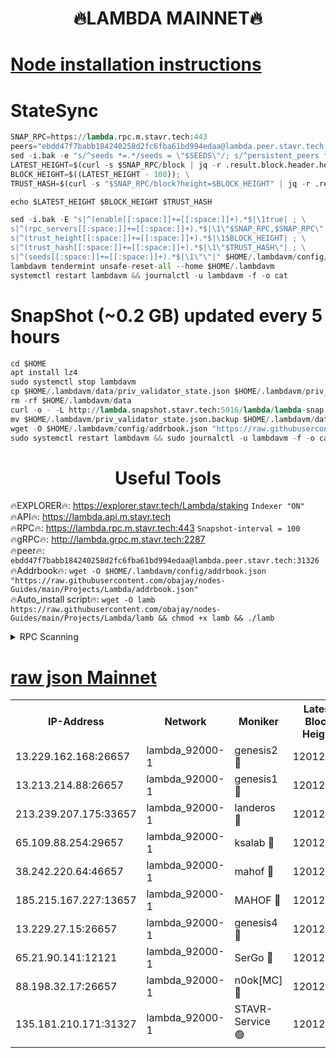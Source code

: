 <h1 align="center"> 🔥LAMBDA MAINNET🔥</h1>


[Node installation instructions](https://github.com/obajay/nodes-Guides/tree/main/Projects/Lambda)
=


# StateSync
```python
SNAP_RPC=https://lambda.rpc.m.stavr.tech:443
peers="ebdd47f7babb184240258d2fc6fba61bd994edaa@lambda.peer.stavr.tech:31326" 
sed -i.bak -e "s/^seeds *=.*/seeds = \"$SEEDS\"/; s/^persistent_peers *=.*/persistent_peers = \"$PEERS\"/" $HOME/.lambdavm/config/config.toml
LATEST_HEIGHT=$(curl -s $SNAP_RPC/block | jq -r .result.block.header.height); \
BLOCK_HEIGHT=$((LATEST_HEIGHT - 100)); \
TRUST_HASH=$(curl -s "$SNAP_RPC/block?height=$BLOCK_HEIGHT" | jq -r .result.block_id.hash)

echo $LATEST_HEIGHT $BLOCK_HEIGHT $TRUST_HASH

sed -i.bak -E "s|^(enable[[:space:]]+=[[:space:]]+).*$|\1true| ; \
s|^(rpc_servers[[:space:]]+=[[:space:]]+).*$|\1\"$SNAP_RPC,$SNAP_RPC\"| ; \
s|^(trust_height[[:space:]]+=[[:space:]]+).*$|\1$BLOCK_HEIGHT| ; \
s|^(trust_hash[[:space:]]+=[[:space:]]+).*$|\1\"$TRUST_HASH\"| ; \
s|^(seeds[[:space:]]+=[[:space:]]+).*$|\1\"\"|" $HOME/.lambdavm/config/config.toml
lambdavm tendermint unsafe-reset-all --home $HOME/.lambdavm
systemctl restart lambdavm && journalctl -u lambdavm -f -o cat

```
# SnapShot (~0.2 GB) updated every 5 hours
```python
cd $HOME
apt install lz4
sudo systemctl stop lambdavm
cp $HOME/.lambdavm/data/priv_validator_state.json $HOME/.lambdavm/priv_validator_state.json.backup
rm -rf $HOME/.lambdavm/data
curl -o - -L http://lambda.snapshot.stavr.tech:5016/lambda/lambda-snap.tar.lz4 | lz4 -c -d - | tar -x -C $HOME/.lambdavm --strip-components 2
mv $HOME/.lambdavm/priv_validator_state.json.backup $HOME/.lambdavm/data/priv_validator_state.json
wget -O $HOME/.lambdavm/config/addrbook.json "https://raw.githubusercontent.com/obajay/nodes-Guides/main/Projects/Lambda/addrbook.json"
sudo systemctl restart lambdavm && sudo journalctl -u lambdavm -f -o cat
```
 <h1 align="center"> Useful Tools</h1>

🔥EXPLORER🔥:      https://explorer.stavr.tech/Lambda/staking	        `Indexer "ON"` \
🔥API🔥: 			 		 https://lambda.api.m.stavr.tech \
🔥RPC🔥:           https://lambda.rpc.m.stavr.tech:443	              `Snapshot-interval = 100` \
🔥gRPC🔥:          http://lambda.grpc.m.stavr.tech:2287 \
🔥peer🔥:					 `ebdd47f7babb184240258d2fc6fba61bd994edaa@lambda.peer.stavr.tech:31326` \
🔥Addrbook🔥:    ```wget -O $HOME/.lambdavm/config/addrbook.json "https://raw.githubusercontent.com/obajay/nodes-Guides/main/Projects/Lambda/addrbook.json"``` \
🔥Auto_install script🔥: ```wget -O lamb https://raw.githubusercontent.com/obajay/nodes-Guides/main/Projects/Lambda/lamb && chmod +x lamb && ./lamb```


<details>
<summary>RPC Scanning</summary>

<h2 align="center"> We scan nodes in real time every 4 hours. And we provide the final result of RPC endpoints.
We cannot influence the operation of these nodes in any way. </h2>


```python
If Voting Power is higher than 0 --> then the Node is a validator of the network and may be subject to attack and be a potential threat to the chain.
```
```python
We marked such validators with a red symbol
```

</details>

[raw json Mainnet](https://rpc-check.lambm.stavr.tech/lambm/rpc-lambm-result.json)
=


<table><tr><th>IP-Address</th><th>Network</th><th>Moniker</th><th>Latest Block Height</th><th>Earliest Block Height</th><th>Catching Up</th><th>Tx Index</th><th>Voting Power</th><th>Scan Time</th></tr><tr><td>13.229.162.168:26657</td><td>lambda_92000-1</td><td>genesis2 🔴</td><td>12012035</td><td>1</td><td>False</td><td>on</td><td>15426634</td><td>2024-03-03T15:53:32.194719716UTC</td></tr><tr><td>13.213.214.88:26657</td><td>lambda_92000-1</td><td>genesis1 🔴</td><td>12012037</td><td>1</td><td>False</td><td>on</td><td>737835</td><td>2024-03-03T15:53:36.926041400UTC</td></tr><tr><td>213.239.207.175:33657</td><td>lambda_92000-1</td><td>landeros 🔴</td><td>12012035</td><td>8136001</td><td>False</td><td>off</td><td>1821490</td><td>2024-03-03T15:53:26.883016493UTC</td></tr><tr><td>65.109.88.254:29657</td><td>lambda_92000-1</td><td>ksalab 🔴</td><td>12012037</td><td>8715001</td><td>False</td><td>on</td><td>510465</td><td>2024-03-03T15:53:41.633863205UTC</td></tr><tr><td>38.242.220.64:46657</td><td>lambda_92000-1</td><td>mahof 🔴</td><td>12012038</td><td>10131001</td><td>False</td><td>off</td><td>770350</td><td>2024-03-03T15:53:46.411132404UTC</td></tr><tr><td>185.215.167.227:13657</td><td>lambda_92000-1</td><td>MAHOF 🔴</td><td>12012036</td><td>10134001</td><td>False</td><td>on</td><td>2051510</td><td>2024-03-03T15:53:35.716137522UTC</td></tr><tr><td>13.229.27.15:26657</td><td>lambda_92000-1</td><td>genesis4 🔴</td><td>12012036</td><td>11043001</td><td>False</td><td>on</td><td>9577262</td><td>2024-03-03T15:53:35.415947055UTC</td></tr><tr><td>65.21.90.141:12121</td><td>lambda_92000-1</td><td>SerGo 🔴</td><td>12012038</td><td>11912038</td><td>False</td><td>off</td><td>10618451</td><td>2024-03-03T15:53:46.110403922UTC</td></tr><tr><td>88.198.32.17:26657</td><td>lambda_92000-1</td><td>n0ok[MC] 🔴</td><td>12012039</td><td>11912039</td><td>False</td><td>off</td><td>1578630</td><td>2024-03-03T15:53:48.693573611UTC</td></tr><tr><td>135.181.210.171:31327</td><td>lambda_92000-1</td><td>STAVR-Service 🟢</td><td>12012037</td><td>12010001</td><td>False</td><td>on</td><td>0</td><td>2024-03-03T15:53:41.318351487UTC</td></tr></table>
